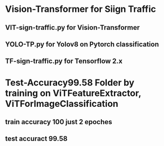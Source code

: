 # Vision-Transformer for Siign Traffic

## VIT-sign-traffic.py for  Vision-Transformer
## YOLO-TP.py for Yolov8 on Pytorch classification
## TF-sign-traffic.py for Tensorflow 2.x


# Test-Accuracy99.58 Folder by training on ViTFeatureExtractor, ViTForImageClassification
   ## train accuracy 100 just 2 epoches
   ## test accuract 99.58
   
  
